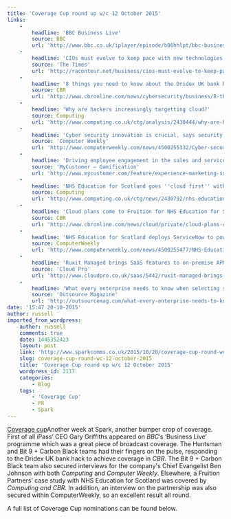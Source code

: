 ```yaml
---
title: 'Coverage Cup round up w/c 12 October 2015'
links:
    -
        headline: 'BBC Business Live'
        source: BBC
        url: 'http://www.bbc.co.uk/iplayer/episode/b06hhlpt/bbc-business-live-12102015'
    -
        headline: 'CIOs must evolve to keep pace with new technologies'
        source: 'The Times'
        url: 'http://raconteur.net/business/cios-must-evolve-to-keep-pace-with-new-technologies'
    -
        headline: '8 things you need to know about the Dridex UK bank hack'
        source: CBR
        url: 'http://www.cbronline.com/news/cybersecurity/business/8-things-you-have-to-know-about-the-dridex-uk-bank-hack-4693435'
    -
        headline: 'Why are hackers increasingly targetting cloud?'
        source: Computing
        url: 'http://www.computing.co.uk/ctg/analysis/2430444/why-are-hackers-increasingly-targeting-cloud'
    -
        headline: 'Cyber security innovation is crucial, says security evangelist'
        source: 'Computer Weekly'
        url: 'http://www.computerweekly.com/news/4500255332/Cyber-security-innovation-is-crucial-says-security-evangelist'
    -
        headline: 'Driving employee engagement in the sales and service depts'
        source: 'MyCustomer – Gamification'
        url: 'http://www.mycustomer.com/feature/experience-marketing-social-crm/gamification-driving-employee-engagement-sales-and-service'
    -
        headline: 'NHS Education for Scotland goes ''cloud first'' with ServiceNow and Fruition Partners'
        source: Computing
        url: 'http://www.computing.co.uk/ctg/news/2430792/nhs-education-for-scotland-goes-cloud-first-with-servicenow-and-fruition-partners'
    -
        headline: 'Cloud plans come to Fruition for NHS Education for Scotland'
        source: CBR
        url: 'http://www.cbronline.com/news/cloud/private/cloud-plans-come-to-fruition-for-nhs-education-for-scotland-4695331'
    -
        headline: 'NHS Education for Scotland deploys ServiceNow to power digital transformation'
        source: ComputerWeekly
        url: 'http://www.computerweekly.com/news/4500255477/NHS-Education-for-Scotland-deploys-ServiceNow-to-power-digital-transformation'
    -
        headline: 'Ruxit Managed brings SaaS features to on-premise APM'
        source: 'Cloud Pro'
        url: 'http://www.cloudpro.co.uk/saas/5442/ruxit-managed-brings-saas-features-to-on-premise-apm'
    -
        headline: 'What every enterprise needs to know when selecting smart partners'
        source: 'Outsource Magazine'
        url: 'http://outsourcemag.com/what-every-enterprise-needs-to-know-when-selecting-smart-partners/'
date: '15:47 20-10-2015'
author: russell
imported_from_wordpress:
    author: russell
    comments: true
    date: 1445352423
    layout: post
    link: 'http://www.sparkcomms.co.uk/2015/10/20/coverage-cup-round-wc-12-october-2015/'
    slug: coverage-cup-round-wc-12-october-2015
    title: 'Coverage Cup round up w/c 12 October 2015'
    wordpress_id: 2117
    categories:
        - Blog
    tags:
        - 'Coverage Cup'
        - PR
        - Spark
---
```


[Coverage cup](Coverage-cup-167x300.jpg)Another week at Spark, another bumper crop of coverage. First of all iPass’ CEO Gary Griffiths appeared on _BBC_’s ‘Business Live’ programme which was a great piece of broadcast coverage. The Huntsman and Bit 9 + Carbon Black teams had their fingers on the pulse, responding to the Dridex UK bank hack to achieve coverage in _CBR_. The Bit 9 + Carbon Black team also secured interviews for the company's Chief Evangelist Ben Johnson with both _Computing_ and _Computer Weekly_. Elsewhere, a Fruition Partners’ case study with NHS Education for Scotland was covered by _Computing and CBR_. In addition, an interview on the partnership was also secured within ComputerWeekly, so an excellent result all round.

A full list of Coverage Cup nominations can be found below.

